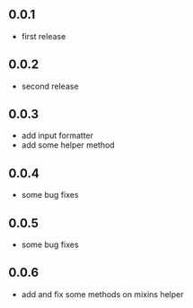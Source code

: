 ## 0.0.1

* first release

## 0.0.2

* second release

## 0.0.3

* add input formatter
* add some helper method

## 0.0.4

* some bug fixes

## 0.0.5

* some bug fixes

## 0.0.6

* add and fix some methods on mixins helper
